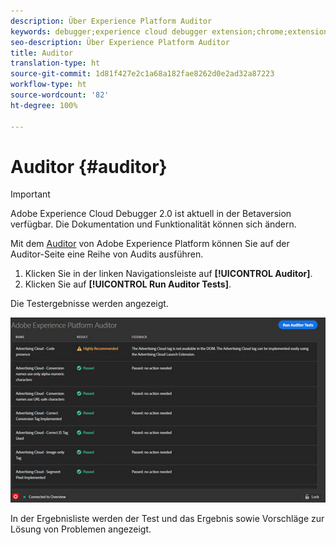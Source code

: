 ```yaml
---
description: Über Experience Platform Auditor
keywords: debugger;experience cloud debugger extension;chrome;extension;auditor;dtm;target
seo-description: Über Experience Platform Auditor
title: Auditor
translation-type: ht
source-git-commit: 1d81f427e2c1a68a182fae8262d0e2ad32a87223
workflow-type: ht
source-wordcount: '82'
ht-degree: 100%

---
```



# Auditor {#auditor}

>[!IMPORTANT]
>
>Adobe Experience Cloud Debugger 2.0 ist aktuell in der Betaversion verfügbar. Die Dokumentation und Funktionalität können sich ändern.

Mit dem [Auditor](https://docs.adobe.com/content/help/de-DE/auditor/using/overview.html) von Adobe Experience Platform können Sie auf der Auditor-Seite eine Reihe von Audits ausführen.

1. Klicken Sie in der linken Navigationsleiste auf **[!UICONTROL Auditor]**.
1. Klicken Sie auf **[!UICONTROL Run Auditor Tests]**.

Die Testergebnisse werden angezeigt.

![](assets/auditor-results.jpg)

In der Ergebnisliste werden der Test und das Ergebnis sowie Vorschläge zur Lösung von Problemen angezeigt.